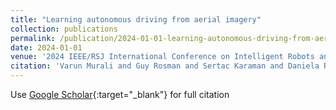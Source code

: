```yaml
---
title: "Learning autonomous driving from aerial imagery"
collection: publications
permalink: /publication/2024-01-01-learning-autonomous-driving-from-aerial-imagery
date: 2024-01-01
venue: '2024 IEEE/RSJ International Conference on Intelligent Robots and Systems …, 2024'
citation: 'Varun Murali and Guy Rosman and Sertac Karaman and Daniela Rus &quot;Learning autonomous driving from aerial imagery.&quot; 2024 IEEE/RSJ International Conference on Intelligent Robots and Systems …, 2024, 2024.'
---
```

Use [Google Scholar](https://scholar.google.com/scholar?q=learning+autonomous+driving+from+aerial+imagery){:target="_blank"} for full citation